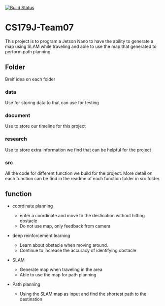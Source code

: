 [![Build Status](https://travis-ci.org/CS179-Team07-2020Spring/CS179J-Team07.svg?branch=master)](https://travis-ci.org/CS179-Team07-2020Spring/CS179J-Team07)

# CS179J-Team07



This project is to program a Jetson Nano to have the ability to generate a map using SLAM while traveling and able to use the map that generated to perform path planning. 

## Folder

Breif idea on each folder

### data

Use for storing data to that can use for testing

### document

Use to store our timeline for this project

### research

Use to store extra information we find that can be helpful for the project

### src

All the code for different function we build for the project.
More detail on each function can be find in the readme of each function folder in src folder.

## function

- coordinate planning 
  - enter a coordinate and move to the destination without hitting obstacle 
  - Do not use map, only feedback from camera

- deep reinforcement learning
  - Learn about obstacle when moving around.
  - Continue to increase the accuracy of identifying obstacle
  
- SLAM
  - Generate map when traveling in the area
  - Able to use the map for path planning
  
- Path planning
  - Using the SLAM map as input and find the shortest path to the destination



